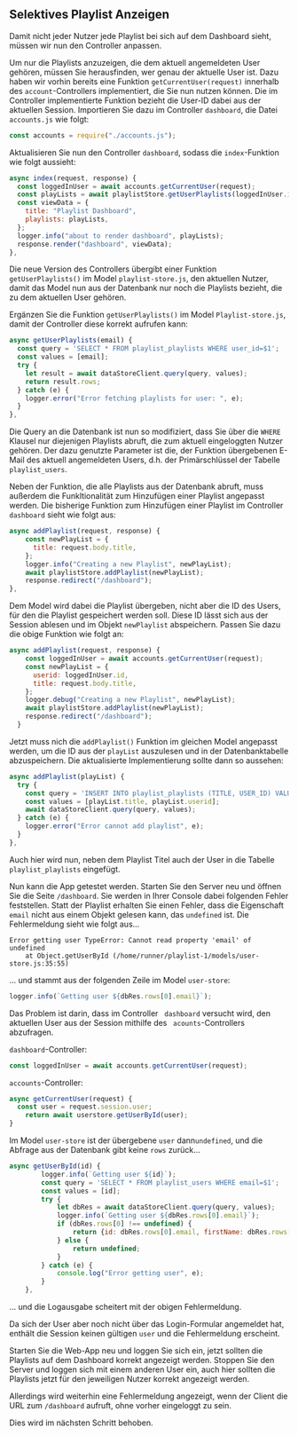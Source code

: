 ## Selektives Playlist Anzeigen

Damit nicht jeder Nutzer jede Playlist bei sich auf dem Dashboard sieht, müssen wir nun den Controller anpassen.

Um nur die Playlists anzuzeigen, die dem aktuell angemeldeten User gehören, müssen Sie herausfinden, wer genau der aktuelle User ist. Dazu haben wir vorhin bereits eine Funktion `getCurrentUser(request)` innerhalb des `account`-Controllers implementiert, die Sie nun nutzen können. Die im Controller implementierte Funktion bezieht die User-ID dabei aus der aktuellen Session.
Importieren Sie dazu im Controller `dashboard`, die Datei `accounts.js` wie folgt:

~~~ js
const accounts = require("./accounts.js"); 
~~~

Aktualisieren Sie nun den Controller `dashboard`, sodass die `index`-Funktion wie folgt aussieht:
~~~js
async index(request, response) { 
  const loggedInUser = await accounts.getCurrentUser(request); 
  const playLists = await playlistStore.getUserPlaylists(loggedInUser.id); 
  const viewData = { 
    title: "Playlist Dashboard", 
    playlists: playLists, 
  }; 
  logger.info("about to render dashboard", playLists); 
  response.render("dashboard", viewData); 
}, 
~~~
Die neue Version des Controllers übergibt einer Funktion `getUserPlaylists()` im Model `playlist-store.js`, den aktuellen Nutzer, damit das Model nun aus der Datenbank nur noch die Playlists bezieht, die zu dem aktuellen User gehören.

Ergänzen Sie die Funktion `getUserPlaylists()` im Model `Playlist-store.js`, damit der Controller diese korrekt aufrufen kann:
~~~js
async getUserPlaylists(email) { 
  const query = 'SELECT * FROM playlist_playlists WHERE user_id=$1'; 
  const values = [email]; 
  try { 
    let result = await dataStoreClient.query(query, values); 
    return result.rows; 
  } catch (e) { 
    logger.error("Error fetching playlists for user: ", e); 
  } 
}, 
~~~

Die Query an die Datenbank ist nun so modifiziert, dass Sie über die `WHERE` Klausel nur diejenigen Playlists abruft, die zum aktuell eingeloggten Nutzer gehören. Der dazu genutzte Parameter ist die, der Funktion übergebenen E-Mail des aktuell angemeldeten Users, d.h. der Primärschlüssel der Tabelle `playlist_users`.

Neben der Funktion, die alle Playlists aus der Datenbank abruft, muss außerdem die Funkltionalität zum Hinzufügen einer Playlist angepasst werden. Die bisherige Funktion zum Hinzufügen einer Playlist im Controller `dashboard` sieht wie folgt aus:

```js
async addPlaylist(request, response) {
    const newPlayList = {
      title: request.body.title,
    };
    logger.info("Creating a new Playlist", newPlayList);
    await playlistStore.addPlaylist(newPlayList);
    response.redirect("/dashboard");
},
```

Dem Model wird dabei die Playlist übergeben, nicht aber die ID des Users, für den die Playlist gespeichert werden soll. Diese ID lässt sich aus der Session ablesen und im Objekt `newPlaylist` abspeichern. Passen Sie dazu die obige Funktion wie folgt an:

```js
async addPlaylist(request, response) {
    const loggedInUser = await accounts.getCurrentUser(request);
    const newPlayList = {
      userid: loggedInUser.id,
      title: request.body.title,
    };
    logger.debug("Creating a new Playlist", newPlayList);
    await playlistStore.addPlaylist(newPlayList);
    response.redirect("/dashboard");
  }
```

Jetzt muss nich die `addPlaylist()` Funktion im gleichen Model angepasst werden, um die ID aus der `playList` auszulesen und in der Datenbanktabelle abzuspeichern. Die aktualisierte Implementierung sollte dann so aussehen:

~~~ js
async addPlaylist(playList) { 
  try { 
    const query = 'INSERT INTO playlist_playlists (TITLE, USER_ID) VALUES($1, $2)'; 
    const values = [playList.title, playList.userid]; 
    await dataStoreClient.query(query, values); 
  } catch (e) { 
    logger.error("Error cannot add playlist", e); 
  } 
}, 
~~~

Auch hier wird nun, neben dem Playlist Titel auch der User in die Tabelle `playlist_playlists` eingefügt.

Nun kann die App getestet werden. Starten Sie den Server neu und öffnen Sie die Seite `/dashboard`. 
Sie werden in Ihrer Console dabei folgenden Fehler feststellen. Statt der Playlist erhalten Sie einen Fehler, dass die Eigenschaft `email` nicht aus einem Objekt gelesen kann, das `undefined` ist. Die Fehlermeldung sieht wie folgt aus...

```shell
Error getting user TypeError: Cannot read property 'email' of undefined
    at Object.getUserById (/home/runner/playlist-1/models/user-store.js:35:55)
```

... und stammt aus der folgenden Zeile im Model `user-store`:

```js
logger.info(`Getting user ${dbRes.rows[0].email}`); 
```

Das Problem ist darin, dass im Controller ` dashboard` versucht wird, den aktuellen User aus der Session mithilfe des ` acounts`-Controllers abzufragen.

`dashboard`-Controller:

```js
const loggedInUser = await accounts.getCurrentUser(request);
```

`accounts`-Controller:

```js
async getCurrentUser(request) {
  const user = request.session.user;
	return await userstore.getUserById(user);
}
```

Im Model `user-store` ist der übergebene `user` dann`undefined`, und die Abfrage aus der Datenbank gibt keine `rows` zurück...

```js
async getUserById(id) { 
        logger.info(`Getting user ${id}`); 
        const query = 'SELECT * FROM playlist_users WHERE email=$1'; 
        const values = [id]; 
        try { 
            let dbRes = await dataStoreClient.query(query, values); 
            logger.info(`Getting user ${dbRes.rows[0].email}`); 
            if (dbRes.rows[0] !== undefined) { 
                return {id: dbRes.rows[0].email, firstName: dbRes.rows[0].first_name, lastName: dbRes.rows[0].last_name}; 
            } else { 
                return undefined; 
            } 
        } catch (e) { 
            console.log("Error getting user", e); 
        } 
    }, 
```

... und die Logausgabe scheitert mit der obigen Fehlermeldung.

Da sich der User aber noch nicht über das Login-Formular angemeldet hat, enthält die Session keinen gültigen `user` und die Fehlermeldung erscheint.

Starten Sie die Web-App neu und loggen Sie sich ein, jetzt sollten die Playlists auf dem Dashboard korrekt angezeigt werden. Stoppen Sie den Server und loggen sich mit einem anderen User ein, auch hier sollten die Playlists jetzt für den jeweiligen Nutzer korrekt angezeigt werden.

Allerdings wird weiterhin eine Fehlermeldung angezeigt, wenn der Client die URL zum `/dashboard` aufruft, ohne vorher eingeloggt zu sein.

Dies wird im nächsten Schritt behoben.
